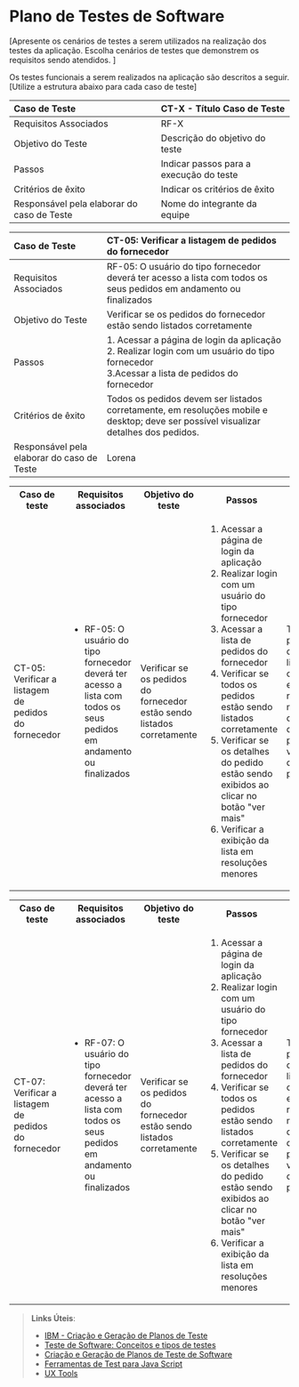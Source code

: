 # Plano de Testes de Software

[Apresente os cenários de testes a serem utilizados na realização dos testes da aplicação. Escolha cenários de testes que demonstrem os requisitos sendo atendidos. ]

Os testes funcionais a serem realizados na aplicação são descritos a seguir. [Utilize a estrutura abaixo para cada caso de teste]

|Caso de Teste    | CT-X - Título Caso de Teste |
|:---|:---|
| Requisitos Associados | RF-X |
| Objetivo do Teste | Descrição do objetivo do teste |
| Passos | Indicar passos para a execução do teste |
| Critérios de êxito | Indicar os critérios de êxito  |
| Responsável pela elaborar do caso de Teste | Nome do integrante da equipe |


|Caso de Teste    | CT-05: Verificar a listagem de pedidos do fornecedor |
|:---|:---|
| Requisitos Associados | RF-05:	O usuário do tipo fornecedor deverá ter acesso a lista com todos os seus pedidos em andamento ou finalizados |
| Objetivo do Teste | Verificar se os pedidos do fornecedor estão sendo listados corretamente |
| Passos | 1. Acessar a página de login da aplicação<br/> 2. Realizar login com um usuário do tipo fornecedor<br/> 3.Acessar a lista de pedidos do fornecedor<br/>|
| Critérios de êxito | Todos os pedidos devem ser listados corretamente, em resoluções mobile e desktop; deve ser possível visualizar detalhes dos pedidos.  |
| Responsável pela elaborar do caso de Teste | Lorena |

<table>
 <tr>
  <th>Caso de teste</th>
  <th>Requisitos associados</th>
  <th>Objetivo do teste</th>
  <th>Passos</th>
  <th>Critérios de êxito</th>
  <th>Responsável</th>
 </tr>
 <tr>
  <td>CT-05: Verificar a listagem de pedidos do fornecedor</td>
  <td>
   <ul>

   <li>RF-05:	O usuário do tipo fornecedor deverá ter acesso a lista com todos os seus pedidos em andamento ou finalizados</li>

   </ul>
  </td>
  <td>Verificar se os pedidos do fornecedor estão sendo listados corretamente</td>
  <td>
   <ol>
    <li>Acessar a página de login da aplicação</li>
    <li>Realizar login com um usuário do tipo fornecedor</li>
    <li>Acessar a lista de pedidos do fornecedor</li>
    <li>Verificar se todos os pedidos estão sendo listados corretamente</li>
    <li>Verificar se os detalhes do pedido estão sendo exibidos ao clicar no botão "ver mais"</li>
    <li>Verificar a exibição da lista em resoluções menores</li>
   </ol>
   </td>
  <td>Todos os pedidos devem ser listados corretamente, em resoluções mobile e desktop; deve ser possível visualizar detalhes dos pedidos.</td>
  <td>Maria</td>
 </tr>
</table>

<table>
 <tr>
  <th>Caso de teste</th>
  <th>Requisitos associados</th>
  <th>Objetivo do teste</th>
  <th>Passos</th>
  <th>Critérios de êxito</th>
  <th>Responsável</th>
 </tr>
 <tr>
  <td>CT-07: Verificar a listagem de pedidos do fornecedor</td>
  <td>
   <ul>

   <li>RF-07:	O usuário do tipo fornecedor deverá ter acesso a lista com todos os seus pedidos em andamento ou finalizados</li>

   </ul>
  </td>
  <td>Verificar se os pedidos do fornecedor estão sendo listados corretamente</td>
  <td>
   <ol>
    <li>Acessar a página de login da aplicação</li>
    <li>Realizar login com um usuário do tipo fornecedor</li>
    <li>Acessar a lista de pedidos do fornecedor</li>
    <li>Verificar se todos os pedidos estão sendo listados corretamente</li>
    <li>Verificar se os detalhes do pedido estão sendo exibidos ao clicar no botão "ver mais"</li>
    <li>Verificar a exibição da lista em resoluções menores</li>
   </ol>
   </td>
  <td>Todos os pedidos devem ser listados corretamente, em resoluções mobile e desktop; deve ser possível visualizar detalhes dos pedidos.</td>
  <td>Maria</td>
 </tr>
</table>
 
> **Links Úteis**:
> - [IBM - Criação e Geração de Planos de Teste](https://www.ibm.com/developerworks/br/local/rational/criacao_geracao_planos_testes_software/index.html)
> -  [Teste de Software: Conceitos e tipos de testes](https://blog.onedaytesting.com.br/teste-de-software/)
> - [Criação e Geração de Planos de Teste de Software](https://www.ibm.com/developerworks/br/local/rational/criacao_geracao_planos_testes_software/index.html)
> - [Ferramentas de Test para Java Script](https://geekflare.com/javascript-unit-testing/)
> - [UX Tools](https://uxdesign.cc/ux-user-research-and-user-testing-tools-2d339d379dc7)
